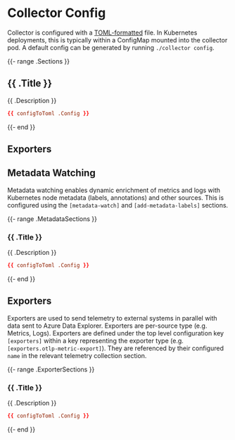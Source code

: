 <!-- Generated by tools/docgen/config - DO NOT EDIT -->

# Collector Config

Collector is configured with a [TOML-formatted](https://toml.io/) file. In Kubernetes deployments, this is typically within a ConfigMap mounted into the collector pod. A default config can be generated by running `./collector config`.

{{- range .Sections }}
## {{ .Title }}

{{ .Description }}

```toml
{{ configToToml .Config }}
```
{{- end }}

## Exporters

## Metadata Watching

Metadata watching enables dynamic enrichment of metrics and logs with Kubernetes node metadata (labels, annotations) and other sources. This is configured using the `[metadata-watch]` and `[add-metadata-labels]` sections.

{{- range .MetadataSections }}
### {{ .Title }}

{{ .Description }}

```toml
{{ configToToml .Config }}
```
{{- end }}

## Exporters
Exporters are used to send telemetry to external systems in parallel with data sent to Azure Data Explorer. Exporters are per-source type (e.g. Metrics, Logs). Exporters are defined under the top level configuration key `[exporters]` within a key representing the exporter type (e.g. `[exporters.otlp-metric-export]`). They are referenced by their configured `name` in the relevant telemetry collection section.

{{- range .ExporterSections }}
### {{ .Title }}

{{ .Description }}

```toml
{{ configToToml .Config }}
```
{{- end }}

